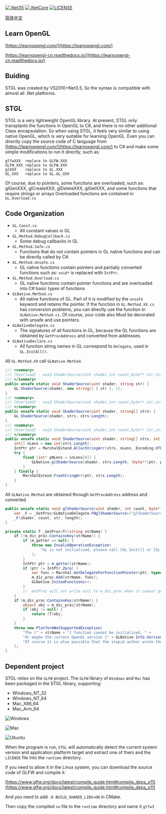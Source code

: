 [![.Net35](https://img.shields.io/badge/DotNet-3.5-blue)](https://www.microsoft.com/zh-cn/download/details.aspx?id=25150)
[![.NetCore](https://img.shields.io/badge/DotNet-Core-blueviolet)](https://dotnet.microsoft.com/)
[![LICENSE](https://img.shields.io/badge/License-MIT-green)](https://github.com/DebugST/STNodeEditor/blob/main/LICENSE)

[简体中文](./README.CN.md)

## Learn OpenGL
[https://learnopengl.com/](https://learnopengl.com/)

[https://learnopengl-cn.readthedocs.io/](https://learnopengl-cn.readthedocs.io/)

## Buiding
STGL was created by VS2010+Net3.5, So the syntax is compatible with almost all .Net platforms.

## STGL
STGL is a very lightweight OpenGL library. At present, STGL only transplants the functions in OpenGL to C#, and there is no other additional Class encapsulation. So when using STGL, it feels very similar to using native OpenGL, which is very suitable for learning OpenGL.
Even you can directly copy the source code of C language from [https://learnopengl.com/](https://learnopengl.com/) to C# and make some simple modifications to run it directly, such as:
```
glfwXXX  replace to GLFW.XXX
GLFW_XXX replace to GLFW.XXX
glXXX    replace to GL.XXX
GL_XXX   replace to GL.GL_XXX
```
Of course, due to pointers, some functions are overloaded, such as: glGenXXX, glCreateXXX, glDeleteXXX, glGetXXX, and some functions that require strings or arrays
Overloaded functions are contained in `GL.Overload.cs`

## Code Organization

* `GL.Const.cs`
    * All constant values in GL
* `GL.Method.DebugCallback.cs`
    * Some debug callbacks in GL
* `GL.Method.Safe.cs`
    * Functions that do not contain pointers in GL native functions and can be directly called by C#.
* `GL.Method.Unsafe.cs`
    * GL native functions contain pointers and partially converted functions such as: `void*` is replaced with `IntPtr`.
* `GL.Method.Overload.cs`
    * GL native functions contain pointer functions and are overloaded into C# basic types of functions
* `GLNative.Method.cs`
    * All native functions of GL. Part of it is modified by the `unsafe` keyword and retains the pointer. If the function in `GL.Method.XX.cs` has conversion problems, you can directly use the function in `GLNative.Method.cs`. Of course, your code also Must be decorated with unsafe and use pointers.
* `GLNativeDelegate.cs`
    * The signatures of all functions in GL, because the GL functions are obtained by `GetProcAddress` and converted from addresses.
* `GLNativeDeclare.cs`
    * All function string names in GL correspond to `Delegate`, used in `GL.InitAll()`.
    
All `GL.Method.XX` call `GLNative.Method`.
```cs
/// <summary>
/// [Overload] - void ShaderSource(uint shader,int count,byte** str,int* length)
/// </summary>
public unsafe static void ShaderSource(uint shader, string str) {
    GL.ShaderSource(shader, new string[] { str }, 1);
}
/// <summary>
/// [Overload] - void ShaderSource(uint shader,int count,byte** str,int* length)
/// </summary>
public unsafe static void ShaderSource(uint shader, string[] strs) {
    GL.ShaderSource(shader, strs, strs.Length);
}
/// <summary>
/// [Overload] - void ShaderSource(uint shader,int count,byte** str,int* length)
/// </summary>
public unsafe static void ShaderSource(uint shader, string[] strs, int count) {
    int[] nLens = new int[strs.Length];
    IntPtr ptr = MarshalExtend.AllocStringArr(strs, nLens, Encoding.UTF8);
    try {
        fixed (int* pNLens = &nLens[0]) {
            GLNative.glShaderSource(shader, strs.Length, (byte**)ptr, pNLens);
        }
    } finally {
        MarshalExtend.FreeStringArr(ptr, strs.Length);
    }
}
```
All `GLNative.Method` are obtained through `GetProcAddress` address and converted.
```cs
public unsafe static void glShaderSource(uint shader, int count, byte** str, int* length) {
    var _F = _GetProc<GLNativeDelegate.FNglShaderSource>("glShaderSource");
    _F(shader, count, str, length);
}

private static T _GetProc<T>(string strName) {
    if (!m_dic_proc.ContainsKey(strName)) {
        if (m_getter == null) {
            throw new InvalidOperationException(
                "GL is not initialized, please call [GL.Init()] or [GL.InitAll()] to initialize it first."
            );
        }
        IntPtr ptr = m_getter(strName);
        if (ptr != IntPtr.Zero) {
            var func = Marshal.GetDelegateForFunctionPointer(ptr, typeof(T));
            m_dic_proc.Add(strName, func);
            GLNative.InitedFunctions++;
        }
        // _GetProc will not write null to m_dic_proc when it cannot get Proc, but GL.InitAll will.
    }
    if (m_dic_proc.ContainsKey(strName)) {
        object obj = m_dic_proc[strName];
        if (obj != null) {
            return (T)obj;
        }
    }
    throw new PlatformNotSupportedException(
        "The [" + strName + "] function cannot be initialized. " +
        "Or maybe the current OpenGL version [" + GLNative.Info.Version + "]  does not support this function, " +
        "Of course it is also possible that the stupid author wrote the bug."
    );
}
```

## Dependent project
STGL relies on the `GLFW` project. The `GLFW` library of `Windows` and `Mac` has been packaged in the STGL library, supporting:
* Windows_NT_32
* Windows_NT_64
* Mac_X86_64
* Mac_Arm_64

![Windows](https://s3.bmp.ovh/imgs/2022/07/06/eb03f437a406acd8.png)

![Mac](https://s3.bmp.ovh/imgs/2022/07/06/602a7aa7f193a21c.png)

![Ubuntu](https://s3.bmp.ovh/imgs/2022/07/06/f1f1910e2e803683.png)

When the program is run, `STGL` will automatically detect the current system version and application platform target and extract one of them and the `LICENSE` file into the `runtime` directory.

If you need to allow it in the Linux system, you can download the source code of GLFW and compile it:

[https://www.glfw.org/docs/latest/compile_guide.html#compile_deps_x11](https://www.glfw.org/docs/latest/compile_guide.html#compile_deps_x11)

And you need to add `-D BUILD_SHARED_LIBS=ON` in CMake.

Then copy the compiled `so` file to the `runtime` directory and name it `glfw3`

